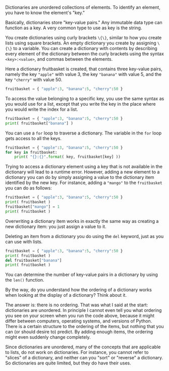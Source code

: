 Dictionaries are unordered collections of elements. To identify an
element, you have to know the element's "key."

Basically, dictionaries store "key-value pairs." Any immutable data type
can function as a key. A very common type to use as key is the string.

You create dictionaries using curly brackets `\{\}`, similar to how you
create lists using square brackets. An empty dictionary you create by
assigning `\{\}` to a variable. You can create a dictionary with
contents by describing every element of the dictionary between the curly
brackets using the syntax `<key>:<value>`, and commas between the
elements.

Here a dictionary fruitbasket is created, that contains three key-value
pairs, namely the key `"apple"` with value 3, the key `"banana"` with
value 5, and the key `"cherry"` with value 50.

```python
fruitbasket = { "apple":3, "banana":5, "cherry":50 }
```

To access the value belonging to a specific key, you use the same syntax
as you would use for a list, except that you write the key in the place
where you would write the index for a list.

```python
fruitbasket = { "apple":3, "banana":5, "cherry":50 }
print( fruitbasket["banana"] )
```

You can use a `for` loop to traverse a dictionary. The variable in the
`for` loop gets access to all the keys.

```python
fruitbasket = { "apple":3, "banana":5, "cherry":50 }
for key in fruitbasket:
    print( "{}:{}".format( key, fruitbasket[key] ))
```

Trying to access a dictionary element using a key that is not available
in the dictionary will lead to a runtime error. However, adding a new
element to a dictionary you can do by simply assigning a value to the
dictionary item identified by the new key. For instance, adding a
`"mango"` to the `fruitbasket` you can do as follows:

```python
fruitbasket = { "apple":3, "banana":5, "cherry":50 }
print( fruitbasket )
fruitbasket["mango"] = 1
print( fruitbasket )
```

Overwriting a dictionary item works in exactly the same way as creating
a new dictionary item: you just assign a value to it.

Deleting an item from a dictionary you do using the `del` keyword, just
as you can use with lists.

```python
fruitbasket = { "apple":3, "banana":5, "cherry":50 }
print( fruitbasket )
del fruitbasket["banana"]
print( fruitbasket )
```

You can determine the number of key-value pairs in a dictionary by using
the `len()` function.

By the way, do you understand how the ordering of a dictionary works
when looking at the display of a dictionary? Think about it.

The answer is: there is no ordering. That was what I said at the start:
dictionaries are unordered. In principle I cannot even tell you what
ordering you see on your screen when you run the code above, because it
might differ between computers, operating systems, and versions of
Python. There is a certain structure to the ordering of the items, but
nothing that you can (or should desire to) predict. By adding enough
items, the ordering might even suddenly change completely.

Since dictionaries are unordered, many of the concepts that are
applicable to lists, do not work on dictionaries. For instance, you
cannot refer to "slices" of a dictionary, and neither can you "sort" or
"reverse" a dictionary. So dictionaries are quite limited, but they do
have their uses.
